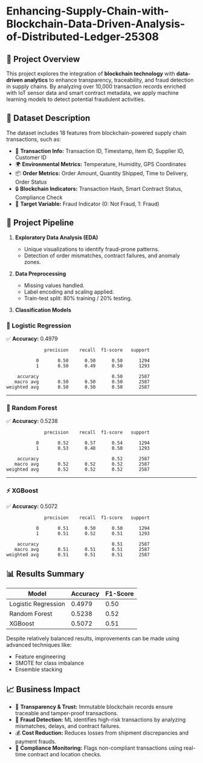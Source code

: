 # Enhancing-Supply-Chain-with-Blockchain-Data-Driven-Analysis-of-Distributed-Ledger-25308
## 📌 Project Overview

This project explores the integration of **blockchain technology** with **data-driven analytics** to enhance transparency, traceability, and fraud detection in supply chains. By analyzing over 10,000 transaction records enriched with IoT sensor data and smart contract metadata, we apply machine learning models to detect potential fraudulent activities.

## 📂 Dataset Description

The dataset includes 18 features from blockchain-powered supply chain transactions, such as:

- 📄 **Transaction Info:** Transaction ID, Timestamp, Item ID, Supplier ID, Customer ID  
- 🌍 **Environmental Metrics:** Temperature, Humidity, GPS Coordinates  
- 📦 **Order Metrics:** Order Amount, Quantity Shipped, Time to Delivery, Order Status  
- 🔒 **Blockchain Indicators:** Transaction Hash, Smart Contract Status, Compliance Check  
- 🎯 **Target Variable:** Fraud Indicator (0: Not Fraud, 1: Fraud)

## 🔬 Project Pipeline

1. **Exploratory Data Analysis (EDA)**  
   - Unique visualizations to identify fraud-prone patterns.
   - Detection of order mismatches, contract failures, and anomaly zones.

2. **Data Preprocessing**  
   - Missing values handled.
   - Label encoding and scaling applied.
   - Train-test split: 80% training / 20% testing.

3. **Classification Models**

### 🔎 Logistic Regression

✅ **Accuracy:** 0.4979

```
              precision    recall  f1-score   support

           0       0.50      0.50      0.50      1294
           1       0.50      0.49      0.50      1293

    accuracy                           0.50      2587
   macro avg       0.50      0.50      0.50      2587
weighted avg       0.50      0.50      0.50      2587
```

---

### 🌳 Random Forest

✅ **Accuracy:** 0.5238

```
              precision    recall  f1-score   support

           0       0.52      0.57      0.54      1294
           1       0.53      0.48      0.50      1293

    accuracy                           0.52      2587
   macro avg       0.52      0.52      0.52      2587
weighted avg       0.52      0.52      0.52      2587
```

---

### ⚡ XGBoost

✅ **Accuracy:** 0.5072

```
              precision    recall  f1-score   support

           0       0.51      0.50      0.50      1294
           1       0.51      0.52      0.51      1293

    accuracy                           0.51      2587
   macro avg       0.51      0.51      0.51      2587
weighted avg       0.51      0.51      0.51      2587
```

## 📊 Results Summary

| Model               | Accuracy | F1-Score |
|--------------------|----------|----------|
| Logistic Regression| 0.4979   | 0.50     |
| Random Forest      | 0.5238   | 0.52     |
| XGBoost            | 0.5072   | 0.51     |

Despite relatively balanced results, improvements can be made using advanced techniques like:
- Feature engineering
- SMOTE for class imbalance
- Ensemble stacking

## 📈 Business Impact

- 🔐 **Transparency & Trust:** Immutable blockchain records ensure traceable and tamper-proof transactions.
- 🚨 **Fraud Detection:** ML identifies high-risk transactions by analyzing mismatches, delays, and contract failures.
- 💰 **Cost Reduction:** Reduces losses from shipment discrepancies and payment frauds.
- 📜 **Compliance Monitoring:** Flags non-compliant transactions using real-time contract and location checks.


